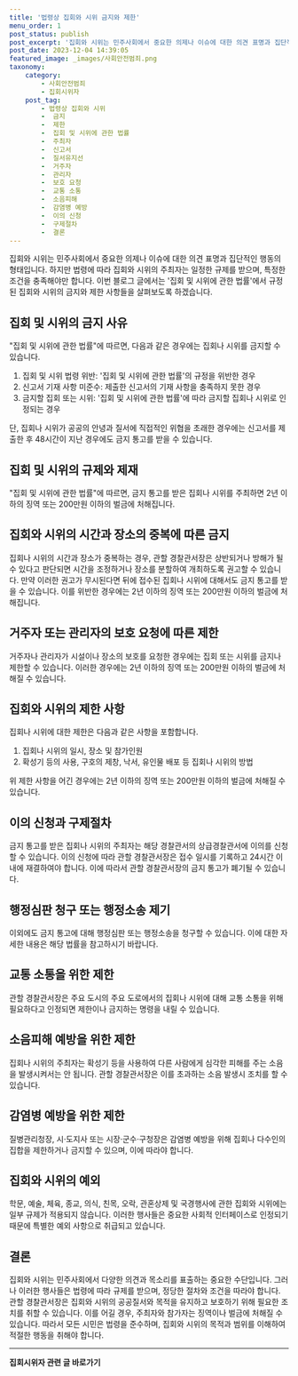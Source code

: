 ```yaml
---
title: '법령상 집회와 시위 금지와 제한'
menu_order: 1
post_status: publish
post_excerpt: '집회와 시위는 민주사회에서 중요한 의제나 이슈에 대한 의견 표명과 집단적인 행동의 형태입니다. 하지만 법령에 따라 집회와 시위의 주최자는 일정한 규제를 받으며, 특정한 조건을 충족해야만 합니다. 이번 블로그 글에서는  집회 및 시위에 관한 법률 에서 규정된 집회와 시위의 금지와 제한 사항들을 살펴보도록 하겠습니다.'
post_date: 2023-12-04 14:39:05
featured_image: _images/사회안전범죄.png
taxonomy:
    category:
        - 사회안전범죄
        - 집회시위자
    post_tag:
        - 법령상 집회와 시위
        -  금지
        -  제한
        -  집회 및 시위에 관한 법률
        -  주최자
        -  신고서
        -  질서유지선
        -  거주자
        -  관리자
        -  보호 요청
        -  교통 소통
        -  소음피해
        -  감염병 예방
        -  이의 신청
        -  구제절차
        -  결론
---
```



집회와 시위는 민주사회에서 중요한 의제나 이슈에 대한 의견 표명과 집단적인 행동의 형태입니다. 하지만 법령에 따라 집회와 시위의 주최자는 일정한 규제를 받으며, 특정한 조건을 충족해야만 합니다. 이번 블로그 글에서는 '집회 및 시위에 관한 법률'에서 규정된 집회와 시위의 금지와 제한 사항들을 살펴보도록 하겠습니다.

## 집회 및 시위의 금지 사유

"집회 및 시위에 관한 법률"에 따르면, 다음과 같은 경우에는 집회나 시위를 금지할 수 있습니다.

1. 집회 및 시위 법령 위반: '집회 및 시위에 관한 법률'의 규정을 위반한 경우
2. 신고서 기재 사항 미준수: 제출한 신고서의 기재 사항을 충족하지 못한 경우
3. 금지할 집회 또는 시위: '집회 및 시위에 관한 법률'에 따라 금지할 집회나 시위로 인정되는 경우

단, 집회나 시위가 공공의 안녕과 질서에 직접적인 위협을 초래한 경우에는 신고서를 제출한 후 48시간이 지난 경우에도 금지 통고를 받을 수 있습니다.

## 집회 및 시위의 규제와 제재

"집회 및 시위에 관한 법률"에 따르면, 금지 통고를 받은 집회나 시위를 주최하면 2년 이하의 징역 또는 200만원 이하의 벌금에 처해집니다.

## 집회와 시위의 시간과 장소의 중복에 따른 금지

집회나 시위의 시간과 장소가 중복하는 경우, 관할 경찰관서장은 상반되거나 방해가 될 수 있다고 판단되면 시간을 조정하거나 장소를 분할하여 개최하도록 권고할 수 있습니다. 만약 이러한 권고가 무시된다면 뒤에 접수된 집회나 시위에 대해서도 금지 통고를 받을 수 있습니다. 이를 위반한 경우에는 2년 이하의 징역 또는 200만원 이하의 벌금에 처해집니다.

## 거주자 또는 관리자의 보호 요청에 따른 제한

거주자나 관리자가 시설이나 장소의 보호를 요청한 경우에는 집회 또는 시위를 금지나 제한할 수 있습니다. 이러한 경우에는 2년 이하의 징역 또는 200만원 이하의 벌금에 처해질 수 있습니다.

## 집회와 시위의 제한 사항

집회나 시위에 대한 제한은 다음과 같은 사항을 포함합니다.

1. 집회나 시위의 일시, 장소 및 참가인원
2. 확성기 등의 사용, 구호의 제창, 낙서, 유인물 배포 등 집회나 시위의 방법

위 제한 사항을 어긴 경우에는 2년 이하의 징역 또는 200만원 이하의 벌금에 처해질 수 있습니다.

## 이의 신청과 구제절차

금지 통고를 받은 집회나 시위의 주최자는 해당 경찰관서의 상급경찰관서에 이의를 신청할 수 있습니다. 이의 신청에 따라 관할 경찰관서장은 접수 일시를 기록하고 24시간 이내에 재결하여야 합니다. 이에 따라서 관할 경찰관서장의 금지 통고가 폐기될 수 있습니다.

## 행정심판 청구 또는 행정소송 제기

이외에도 금지 통고에 대해 행정심판 또는 행정소송을 청구할 수 있습니다. 이에 대한 자세한 내용은 해당 법률을 참고하시기 바랍니다.

## 교통 소통을 위한 제한

관할 경찰관서장은 주요 도시의 주요 도로에서의 집회나 시위에 대해 교통 소통을 위해 필요하다고 인정되면 제한이나 금지하는 명령을 내릴 수 있습니다.

## 소음피해 예방을 위한 제한

집회나 시위의 주최자는 확성기 등을 사용하여 다른 사람에게 심각한 피해를 주는 소음을 발생시켜서는 안 됩니다. 관할 경찰관서장은 이를 초과하는 소음 발생시 조치를 할 수 있습니다.

## 감염병 예방을 위한 제한

질병관리청장, 시·도지사 또는 시장·군수·구청장은 감염병 예방을 위해 집회나 다수인의 집합을 제한하거나 금지할 수 있으며, 이에 따라야 합니다.

## 집회와 시위의 예외

학문, 예술, 체육, 종교, 의식, 친목, 오락, 관혼상제 및 국경행사에 관한 집회와 시위에는 일부 규제가 적용되지 않습니다. 이러한 행사들은 중요한 사회적 인터페이스로 인정되기 때문에 특별한 예외 사항으로 취급되고 있습니다.

## 결론

집회와 시위는 민주사회에서 다양한 의견과 목소리를 표출하는 중요한 수단입니다. 그러나 이러한 행사들은 법령에 따라 규제를 받으며, 정당한 절차와 조건을 따라야 합니다. 관할 경찰관서장은 집회와 시위의 공공질서와 목적을 유지하고 보호하기 위해 필요한 조치를 취할 수 있습니다. 이를 어길 경우, 주최자와 참가자는 징역이나 벌금에 처해질 수 있습니다. 따라서 모든 시민은 법령을 준수하며, 집회와 시위의 목적과 범위를 이해하여 적절한 행동을 취해야 합니다.
<!-- wp:separator -->
<hr class="wp-block-separator has-alpha-channel-opacity"/>
<!-- /wp:separator -->

<!-- wp:group {"backgroundColor":"base","layout":{"type":"constrained"}} -->
<div class="wp-block-group has-base-background-color has-background"><!-- wp:paragraph {"align":"center","fontSize":"medium"} -->
<p class="has-text-align-center has-large-font-size"><strong>집회시위자 관련 글 바로가기</strong></p>
<!-- /wp:paragraph -->


<!-- wp:latest-posts
{"categories":[{"id":30996,"count":19,"description":"","link":"https://uknowlaw.com/category/%ec%a7%91%ed%9a%8c%ec%8b%9c%ec%9c%84%ec%9e%90/","name":"집회시위자","slug":"집회시위자","taxonomy":"category","parent":0,"meta":[],"_links":{"self":[{"href":"https://uknowlaw.com/wp-json/wp/v2/categories/30996"}],"collection":[{"href":"https://uknowlaw.com/wp-json/wp/v2/categories"}],"about":[{"href":"https://uknowlaw.com/wp-json/wp/v2/taxonomies/category"}],"wp:post_type":[{"href":"https://uknowlaw.com/wp-json/wp/v2/posts?categories=30996"}],"curies":[{"name":"wp","href":"https://api.w.org/{rel}","templated":true}]}}],"postsToShow":100,"excerptLength":28,"postLayout":"grid","columns":2,"featuredImageAlign":"left","featuredImageSizeSlug":"large","fontSize":"small"} /--></div>
<!-- /wp:group -->